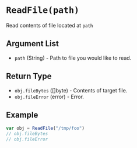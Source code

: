 # `ReadFile(path)`

Read contents of file located at `path`

## Argument List

 * `path` (String) - Path to file you would like to read.

## Return Type

 * `obj.fileBytes` ([]byte) - Contents of target file.
 * `obj.fileError` (error) - Error.
 
## Example

```js
var obj = ReadFile("/tmp/foo")
// obj.fileBytes
// obj.fileError
```
